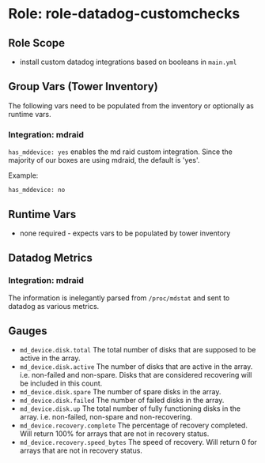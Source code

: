 Role: role-datadog-customchecks
=========

Role Scope
--------------
* install custom datadog integrations based on booleans in `main.yml`

Group Vars (Tower Inventory)
--------------
The following vars need to be populated from the inventory or optionally as runtime vars.

### Integration: mdraid
`has_mddevice: yes` enables the md raid custom integration. Since the majority of our boxes are using mdraid, the default is 'yes'.

Example:
```
has_mddevice: no
```

Runtime Vars
--------------
* none required - expects vars to be populated by tower inventory

Datadog Metrics
----------------

### Integration: mdraid

The information is inelegantly parsed from `/proc/mdstat` and sent to datadog
as various metrics.

## Gauges

 * `md_device.disk.total` The total number of disks that are supposed to be
   active in the array.
 * `md_device.disk.active` The number of disks that are active in the
   array.  i.e. non-failed and non-spare.  Disks that are considered recovering
   will be included in this count.
 * `md_device.disk.spare` The number of spare disks in the array.
 * `md_device.disk.failed` The number of failed disks in the array.
 * `md_device.disk.up` The total number of fully functioning disks in the
   array.  i.e. non-failed, non-spare and non-recovering.
 * `md_device.recovery.complete` The percentage of recovery completed.  Will
   return 100% for arrays that are not in recovery status.
 * `md_device.recovery.speed_bytes` The speed of recovery.  Will return 0 for
   arrays that are not in recovery status.

